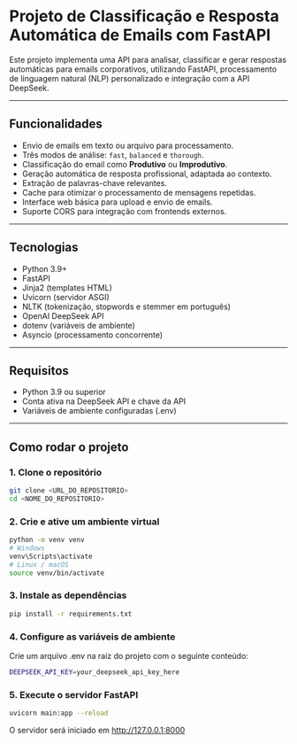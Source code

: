 # Projeto de Classificação e Resposta Automática de Emails com FastAPI

Este projeto implementa uma API para analisar, classificar e gerar respostas automáticas para emails corporativos, utilizando FastAPI, processamento de linguagem natural (NLP) personalizado e integração com a API DeepSeek.

---

## Funcionalidades

- Envio de emails em texto ou arquivo para processamento.
- Três modos de análise: `fast`, `balanced` e `thorough`.
- Classificação do email como **Produtivo** ou **Improdutivo**.
- Geração automática de resposta profissional, adaptada ao contexto.
- Extração de palavras-chave relevantes.
- Cache para otimizar o processamento de mensagens repetidas.
- Interface web básica para upload e envio de emails.
- Suporte CORS para integração com frontends externos.

---

## Tecnologias

- Python 3.9+
- FastAPI
- Jinja2 (templates HTML)
- Uvicorn (servidor ASGI)
- NLTK (tokenização, stopwords e stemmer em português)
- OpenAI DeepSeek API
- dotenv (variáveis de ambiente)
- Asyncio (processamento concorrente)

---

## Requisitos

- Python 3.9 ou superior
- Conta ativa na DeepSeek API e chave da API
- Variáveis de ambiente configuradas (.env)

---

## Como rodar o projeto

### 1. Clone o repositório

```bash
git clone <URL_DO_REPOSITORIO>
cd <NOME_DO_REPOSITORIO>
```

### 2. Crie e ative um ambiente virtual
```bash
python -m venv venv
# Windows
venv\Scripts\activate
# Linux / macOS
source venv/bin/activate
```

### 3. Instale as dependências
```bash
pip install -r requirements.txt
```

### 4. Configure as variáveis de ambiente

Crie um arquivo .env na raiz do projeto com o seguinte conteúdo:

```bash
DEEPSEEK_API_KEY=your_deepseek_api_key_here
```

### 5. Execute o servidor FastAPI
```bash
uvicorn main:app --reload
```

O servidor será iniciado em http://127.0.0.1:8000

